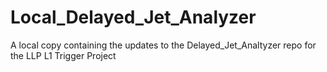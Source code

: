 # Local_Delayed_Jet_Analyzer
A local copy containing the updates to the Delayed_Jet_Analtyzer repo for the LLP L1 Trigger Project
